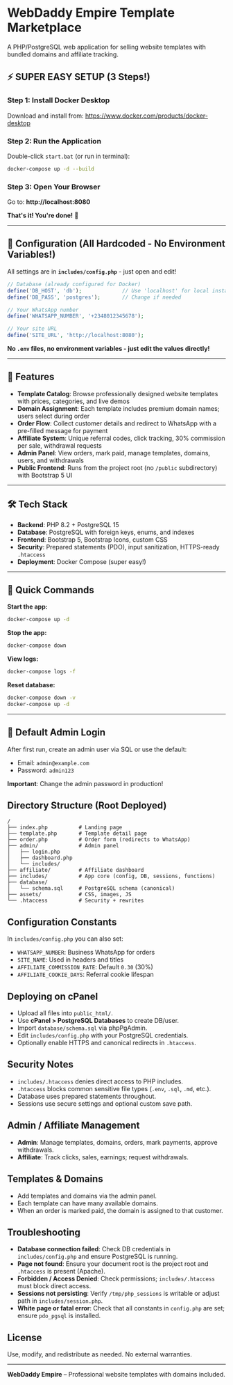 # WebDaddy Empire Template Marketplace

A PHP/PostgreSQL web application for selling website templates with bundled domains and affiliate tracking.

## ⚡ SUPER EASY SETUP (3 Steps!)

### Step 1: Install Docker Desktop
Download and install from: https://www.docker.com/products/docker-desktop

### Step 2: Run the Application
Double-click `start.bat` (or run in terminal):
```bash
docker-compose up -d --build
```

### Step 3: Open Your Browser
Go to: **http://localhost:8080**

**That's it! You're done!** 🎉

---

## 📝 Configuration (All Hardcoded - No Environment Variables!)

All settings are in **`includes/config.php`** - just open and edit!

```php
// Database (already configured for Docker)
define('DB_HOST', 'db');             // Use 'localhost' for local install
define('DB_PASS', 'postgres');       // Change if needed

// Your WhatsApp number
define('WHATSAPP_NUMBER', '+2348012345678');

// Your site URL
define('SITE_URL', 'http://localhost:8080');
```

**No `.env` files, no environment variables - just edit the values directly!**

---

## 🎯 Features

- **Template Catalog**: Browse professionally designed website templates with prices, categories, and live demos
- **Domain Assignment**: Each template includes premium domain names; users select during order
- **Order Flow**: Collect customer details and redirect to WhatsApp with a pre-filled message for payment
- **Affiliate System**: Unique referral codes, click tracking, 30% commission per sale, withdrawal requests
- **Admin Panel**: View orders, mark paid, manage templates, domains, users, and withdrawals
- **Public Frontend**: Runs from the project root (no `/public` subdirectory) with Bootstrap 5 UI

---

## 🛠️ Tech Stack

- **Backend**: PHP 8.2 + PostgreSQL 15
- **Database**: PostgreSQL with foreign keys, enums, and indexes
- **Frontend**: Bootstrap 5, Bootstrap Icons, custom CSS
- **Security**: Prepared statements (PDO), input sanitization, HTTPS-ready `.htaccess`
- **Deployment**: Docker Compose (super easy!)

---

## 📂 Quick Commands

**Start the app:**
```bash
docker-compose up -d
```

**Stop the app:**
```bash
docker-compose down
```

**View logs:**
```bash
docker-compose logs -f
```

**Reset database:**
```bash
docker-compose down -v
docker-compose up -d
```

---

## 🔐 Default Admin Login

After first run, create an admin user via SQL or use the default:
- Email: `admin@example.com`
- Password: `admin123`

**Important**: Change the admin password in production!

## Directory Structure (Root Deployed)

```
/
├── index.php          # Landing page
├── template.php       # Template detail page
├── order.php          # Order form (redirects to WhatsApp)
├── admin/             # Admin panel
│   ├── login.php
│   ├── dashboard.php
│   └── includes/
├── affiliate/         # Affiliate dashboard
├── includes/          # App core (config, DB, sessions, functions)
├── database/
│   └── schema.sql     # PostgreSQL schema (canonical)
├── assets/            # CSS, images, JS
└── .htaccess          # Security + rewrites
```

## Configuration Constants

In `includes/config.php` you can also set:

- `WHATSAPP_NUMBER`: Business WhatsApp for orders
- `SITE_NAME`: Used in headers and titles
- `AFFILIATE_COMMISSION_RATE`: Default `0.30` (30%)
- `AFFILIATE_COOKIE_DAYS`: Referral cookie lifespan

## Deploying on cPanel

- Upload all files into `public_html/`.
- Use **cPanel > PostgreSQL Databases** to create DB/user.
- Import `database/schema.sql` via phpPgAdmin.
- Edit `includes/config.php` with your PostgreSQL credentials.
- Optionally enable HTTPS and canonical redirects in `.htaccess`.

## Security Notes

- `includes/.htaccess` denies direct access to PHP includes.
- `.htaccess` blocks common sensitive file types (`.env`, `.sql`, `.md`, etc.).
- Database uses prepared statements throughout.
- Sessions use secure settings and optional custom save path.

## Admin / Affiliate Management

- **Admin**: Manage templates, domains, orders, mark payments, approve withdrawals.
- **Affiliate**: Track clicks, sales, earnings; request withdrawals.

## Templates & Domains

- Add templates and domains via the admin panel.
- Each template can have many available domains.
- When an order is marked paid, the domain is assigned to that customer.

## Troubleshooting

- **Database connection failed**: Check DB credentials in `includes/config.php` and ensure PostgreSQL is running.
- **Page not found**: Ensure your document root is the project root and `.htaccess` is present (Apache).
- **Forbidden / Access Denied**: Check permissions; `includes/.htaccess` must block direct access.
- **Sessions not persisting**: Verify `/tmp/php_sessions` is writable or adjust path in `includes/session.php`.
- **White page or fatal error**: Check that all constants in `config.php` are set; ensure `pdo_pgsql` is installed.

## License

Use, modify, and redistribute as needed. No external warranties.

---

**WebDaddy Empire** – Professional website templates with domains included.
